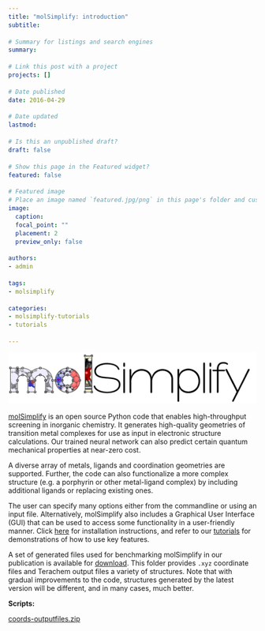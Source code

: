 ```yaml
---
title: "molSimplify: introduction"
subtitle: 

# Summary for listings and search engines
summary: 

# Link this post with a project
projects: []

# Date published
date: 2016-04-29

# Date updated
lastmod: 

# Is this an unpublished draft?
draft: false

# Show this page in the Featured widget?
featured: false

# Featured image
# Place an image named `featured.jpg/png` in this page's folder and customize its options here.
image:
  caption: 
  focal_point: ""
  placement: 2
  preview_only: false

authors:
- admin

tags:
- molsimplify

categories:
- molsimplify-tutorials
- tutorials

---
```

![](logo_0.png)


[molSimplify](http://onlinelibrary.wiley.com/doi/10.1002/jcc.24437/full) is an open source Python code that enables high-throughput screening in inorganic chemistry. It generates high-quality geometries of transition metal complexes for use as input in electronic structure calculations. Our trained neural network can also predict certain quantum mechanical properties at near-zero cost.


A diverse array of metals, ligands and coordination geometries are supported. Further, the code can also functionalize a more complex structure (e.g. a porphyrin or other metal-ligand complex) by including additional ligands or replacing existing ones.


The user can specify many options either from the commandline or using an input file. Alternatively, molSimplify also includes a Graphical User Interface (GUI) that can be used to access some functionality in a user-friendly manner. Click [here](../2021-10-27-installing-molsimplify/) for installation instructions, and refer to our [tutorials](../../category/molsimplify-tutorials/) for demonstrations of how to use key features.


A set of generated files used for benchmarking molSimplify in our publication is available for [download](coords-outputfiles.zip). This folder provides `.xyz` coordinate files and Terachem output files a variety of structures. Note that with gradual improvements to the code, structures generated by the latest version will be different, and in many cases, much better.


**Scripts:**

[coords-outputfiles.zip](coords-outputfiles.zip)
